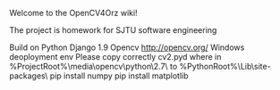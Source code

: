 Welcome to the OpenCV4Orz wiki!

The project is homework for SJTU software engineering

Build on Python Django 1.9 
Opencv http://opencv.org/ Windows deoployment env 
Please copy correctly cv2.pyd where in %ProjectRoot%\media\opencv\python\2.7\ to %PythonRoot%\Lib\site-packages\ 
pip install numpy 
pip install matplotlib
